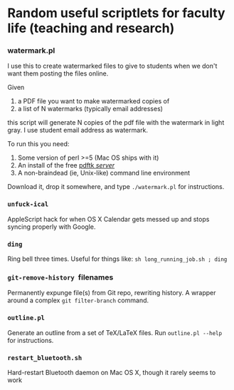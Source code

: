 
Random useful scriptlets for faculty life (teaching and research)
=================================================================

### watermark.pl

I use this to create watermarked files to give to students when we don't want them posting the files online.

Given
  1. a PDF file you want to make watermarked copies of
  2. a list of N watermarks (typically email addresses)

this script will generate N copies of the pdf file with the watermark in light gray.  I use student email address as watermark.

To run this you need:
  1. Some version of perl >=5 (Mac OS ships with it)
  2. An install of the free [pdftk *server*](www.pdflabs.com/tools/pdftk-server/)
  3. A non-braindead (ie, Unix-like) command line environment

Download it, drop it somewhere, and type `./watermark.pl` for instructions.

  
### `unfuck-ical`

AppleScript hack for when OS X Calendar gets messed up and stops syncing
properly with Google.

### `ding`

Ring bell three times.  Useful for things like: `sh long_running_job.sh
; ding`

### `git-remove-history `filenames

Permanently expunge file(s) from Git repo, rewriting history.  A wrapper
around a complex `git filter-branch` command.

### `outline.pl`

Generate an outline from a set of TeX/LaTeX files.  Run `outline.pl
--help` for instructions.

### `restart_bluetooth.sh`

Hard-restart Bluetooth daemon on Mac OS X, though it rarely seems to
work

